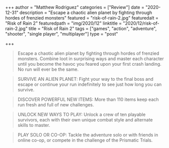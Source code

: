 +++
author = "Matthew Rodriguez"
categories = ["Review"]
date = "2020-12-31"
description = "Escape a chaotic alien planet by fighting through hordes of frenzied monsters"
featured = "risk-of-rain-2.jpg"
featuredalt = "Risk of Rain 2"
featuredpath = "img/2020/12"
linktitle = "2020/12/risk-of-rain-2.jpg"
title = "Risk of Rain 2"
tags = ["games", "action", "adventure", "shooter", "single player", "multiplayer"]
type = "post"

+++

> Escape a chaotic alien planet by fighting through hordes of frenzied monsters. Combine loot in surprising ways and master each character until you become the havoc you feared upon your first crash landing. No run will ever be the same.

> SURVIVE AN ALIEN PLANET: Fight your way to the final boss and escape or continue your run indefinitely to see just how long you can survive.

> DISCOVER POWERFUL NEW ITEMS: More than 110 items keep each run fresh and full of new challenges.

> UNLOCK NEW WAYS TO PLAY: Unlock a crew of ten playable survivors, each with their own unique combat style and alternate skills to master.

> PLAY SOLO OR CO-OP: Tackle the adventure solo or with friends in online co-op, or compete in the challenge of the Prismatic Trials.
